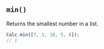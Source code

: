 ## `min()`

Returns the smallest number in a list.

```javascript
Calc.min([7, 1, 10, 5, 8]);
// 1
```

